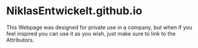 # NiklasEntwickelt.github.io
This Webpage was designed for private use in a company, but when if you feel inspired you can use it as you wish, just make sure to link to the Attributors.
